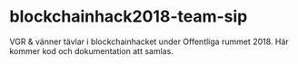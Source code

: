 # blockchainhack2018-team-sip
VGR &amp; vänner tävlar i blockchainhacket under Offentliga rummet 2018. Här kommer kod och dokumentation att samlas.
